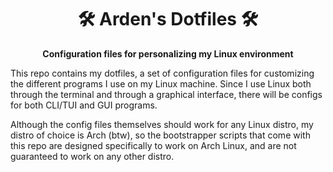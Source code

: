 <h1 align='center'>
  🛠️ Arden's Dotfiles 🛠️
</h1>

<p align='center'>
  <b>
    Configuration files for personalizing my Linux environment
  </b>
</p>

This repo contains my dotfiles, a set of configuration files for customizing the different programs I use on my Linux
machine. Since I use Linux both through the terminal and through a graphical interface, there will be configs for both
CLI/TUI and GUI programs.

Although the config files themselves should work for any Linux distro, my distro of choice is Arch (btw), so the
bootstrapper scripts that come with this repo are designed specifically to work on Arch Linux, and are not guaranteed to
work on any other distro.

